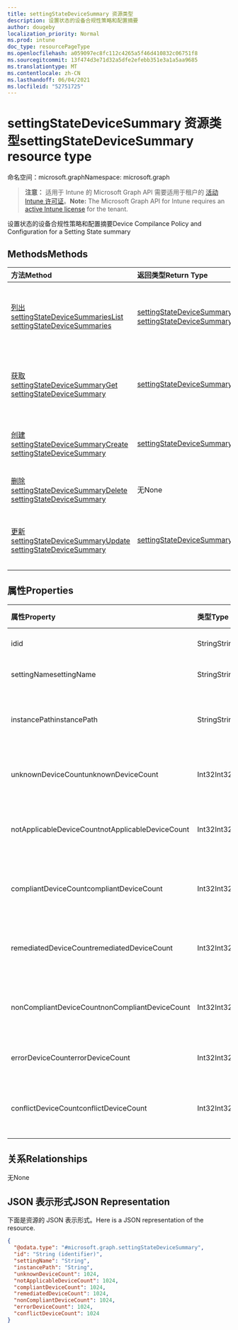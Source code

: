 ```yaml
---
title: settingStateDeviceSummary 资源类型
description: 设置状态的设备合规性策略和配置摘要
author: dougeby
localization_priority: Normal
ms.prod: intune
doc_type: resourcePageType
ms.openlocfilehash: a059097ec8fc112c4265a5f46d410832c06751f8
ms.sourcegitcommit: 13f474d3e71d32a5dfe2efebb351e3a1a5aa9685
ms.translationtype: MT
ms.contentlocale: zh-CN
ms.lasthandoff: 06/04/2021
ms.locfileid: "52751725"
---
```

# <a name="settingstatedevicesummary-resource-type"></a><span data-ttu-id="92b07-103">settingStateDeviceSummary 资源类型</span><span class="sxs-lookup"><span data-stu-id="92b07-103">settingStateDeviceSummary resource type</span></span>

<span data-ttu-id="92b07-104">命名空间：microsoft.graph</span><span class="sxs-lookup"><span data-stu-id="92b07-104">Namespace: microsoft.graph</span></span>

> <span data-ttu-id="92b07-105">**注意：** 适用于 Intune 的 Microsoft Graph API 需要适用于租户的 [活动 Intune 许可证](https://go.microsoft.com/fwlink/?linkid=839381)。</span><span class="sxs-lookup"><span data-stu-id="92b07-105">**Note:** The Microsoft Graph API for Intune requires an [active Intune license](https://go.microsoft.com/fwlink/?linkid=839381) for the tenant.</span></span>

<span data-ttu-id="92b07-106">设置状态的设备合规性策略和配置摘要</span><span class="sxs-lookup"><span data-stu-id="92b07-106">Device Compilance Policy and Configuration for a Setting State summary</span></span>

## <a name="methods"></a><span data-ttu-id="92b07-107">Methods</span><span class="sxs-lookup"><span data-stu-id="92b07-107">Methods</span></span>
|<span data-ttu-id="92b07-108">方法</span><span class="sxs-lookup"><span data-stu-id="92b07-108">Method</span></span>|<span data-ttu-id="92b07-109">返回类型</span><span class="sxs-lookup"><span data-stu-id="92b07-109">Return Type</span></span>|<span data-ttu-id="92b07-110">Description</span><span class="sxs-lookup"><span data-stu-id="92b07-110">Description</span></span>|
|:---|:---|:---|
|[<span data-ttu-id="92b07-111">列出 settingStateDeviceSummaries</span><span class="sxs-lookup"><span data-stu-id="92b07-111">List settingStateDeviceSummaries</span></span>](../api/intune-deviceconfig-settingstatedevicesummary-list.md)|<span data-ttu-id="92b07-112">[settingStateDeviceSummary](../resources/intune-deviceconfig-settingstatedevicesummary.md) 集合</span><span class="sxs-lookup"><span data-stu-id="92b07-112">[settingStateDeviceSummary](../resources/intune-deviceconfig-settingstatedevicesummary.md) collection</span></span>|<span data-ttu-id="92b07-113">列出 [settingStateDeviceSummary](../resources/intune-deviceconfig-settingstatedevicesummary.md) 对象的属性和关系。</span><span class="sxs-lookup"><span data-stu-id="92b07-113">List properties and relationships of the [settingStateDeviceSummary](../resources/intune-deviceconfig-settingstatedevicesummary.md) objects.</span></span>|
|[<span data-ttu-id="92b07-114">获取 settingStateDeviceSummary</span><span class="sxs-lookup"><span data-stu-id="92b07-114">Get settingStateDeviceSummary</span></span>](../api/intune-deviceconfig-settingstatedevicesummary-get.md)|[<span data-ttu-id="92b07-115">settingStateDeviceSummary</span><span class="sxs-lookup"><span data-stu-id="92b07-115">settingStateDeviceSummary</span></span>](../resources/intune-deviceconfig-settingstatedevicesummary.md)|<span data-ttu-id="92b07-116">读取 [settingStateDeviceSummary](../resources/intune-deviceconfig-settingstatedevicesummary.md) 对象的属性和关系。</span><span class="sxs-lookup"><span data-stu-id="92b07-116">Read properties and relationships of the [settingStateDeviceSummary](../resources/intune-deviceconfig-settingstatedevicesummary.md) object.</span></span>|
|[<span data-ttu-id="92b07-117">创建 settingStateDeviceSummary</span><span class="sxs-lookup"><span data-stu-id="92b07-117">Create settingStateDeviceSummary</span></span>](../api/intune-deviceconfig-settingstatedevicesummary-create.md)|[<span data-ttu-id="92b07-118">settingStateDeviceSummary</span><span class="sxs-lookup"><span data-stu-id="92b07-118">settingStateDeviceSummary</span></span>](../resources/intune-deviceconfig-settingstatedevicesummary.md)|<span data-ttu-id="92b07-119">创建新的 [settingStateDeviceSummary](../resources/intune-deviceconfig-settingstatedevicesummary.md) 对象。</span><span class="sxs-lookup"><span data-stu-id="92b07-119">Create a new [settingStateDeviceSummary](../resources/intune-deviceconfig-settingstatedevicesummary.md) object.</span></span>|
|[<span data-ttu-id="92b07-120">删除 settingStateDeviceSummary</span><span class="sxs-lookup"><span data-stu-id="92b07-120">Delete settingStateDeviceSummary</span></span>](../api/intune-deviceconfig-settingstatedevicesummary-delete.md)|<span data-ttu-id="92b07-121">无</span><span class="sxs-lookup"><span data-stu-id="92b07-121">None</span></span>|<span data-ttu-id="92b07-122">删除 [settingStateDeviceSummary](../resources/intune-deviceconfig-settingstatedevicesummary.md)。</span><span class="sxs-lookup"><span data-stu-id="92b07-122">Deletes a [settingStateDeviceSummary](../resources/intune-deviceconfig-settingstatedevicesummary.md).</span></span>|
|[<span data-ttu-id="92b07-123">更新 settingStateDeviceSummary</span><span class="sxs-lookup"><span data-stu-id="92b07-123">Update settingStateDeviceSummary</span></span>](../api/intune-deviceconfig-settingstatedevicesummary-update.md)|[<span data-ttu-id="92b07-124">settingStateDeviceSummary</span><span class="sxs-lookup"><span data-stu-id="92b07-124">settingStateDeviceSummary</span></span>](../resources/intune-deviceconfig-settingstatedevicesummary.md)|<span data-ttu-id="92b07-125">更新 [settingStateDeviceSummary](../resources/intune-deviceconfig-settingstatedevicesummary.md) 对象的属性。</span><span class="sxs-lookup"><span data-stu-id="92b07-125">Update the properties of a [settingStateDeviceSummary](../resources/intune-deviceconfig-settingstatedevicesummary.md) object.</span></span>|

## <a name="properties"></a><span data-ttu-id="92b07-126">属性</span><span class="sxs-lookup"><span data-stu-id="92b07-126">Properties</span></span>
|<span data-ttu-id="92b07-127">属性</span><span class="sxs-lookup"><span data-stu-id="92b07-127">Property</span></span>|<span data-ttu-id="92b07-128">类型</span><span class="sxs-lookup"><span data-stu-id="92b07-128">Type</span></span>|<span data-ttu-id="92b07-129">说明</span><span class="sxs-lookup"><span data-stu-id="92b07-129">Description</span></span>|
|:---|:---|:---|
|<span data-ttu-id="92b07-130">id</span><span class="sxs-lookup"><span data-stu-id="92b07-130">id</span></span>|<span data-ttu-id="92b07-131">String</span><span class="sxs-lookup"><span data-stu-id="92b07-131">String</span></span>|<span data-ttu-id="92b07-132">实体的键。</span><span class="sxs-lookup"><span data-stu-id="92b07-132">Key of the entity.</span></span>|
|<span data-ttu-id="92b07-133">settingName</span><span class="sxs-lookup"><span data-stu-id="92b07-133">settingName</span></span>|<span data-ttu-id="92b07-134">String</span><span class="sxs-lookup"><span data-stu-id="92b07-134">String</span></span>|<span data-ttu-id="92b07-135">设置的名称</span><span class="sxs-lookup"><span data-stu-id="92b07-135">Name of the setting</span></span>|
|<span data-ttu-id="92b07-136">instancePath</span><span class="sxs-lookup"><span data-stu-id="92b07-136">instancePath</span></span>|<span data-ttu-id="92b07-137">String</span><span class="sxs-lookup"><span data-stu-id="92b07-137">String</span></span>|<span data-ttu-id="92b07-138">设置的 InstancePath 的名称</span><span class="sxs-lookup"><span data-stu-id="92b07-138">Name of the InstancePath for the setting</span></span>|
|<span data-ttu-id="92b07-139">unknownDeviceCount</span><span class="sxs-lookup"><span data-stu-id="92b07-139">unknownDeviceCount</span></span>|<span data-ttu-id="92b07-140">Int32</span><span class="sxs-lookup"><span data-stu-id="92b07-140">Int32</span></span>|<span data-ttu-id="92b07-141">设置的设备未知计数</span><span class="sxs-lookup"><span data-stu-id="92b07-141">Device Unkown count for the setting</span></span>|
|<span data-ttu-id="92b07-142">notApplicableDeviceCount</span><span class="sxs-lookup"><span data-stu-id="92b07-142">notApplicableDeviceCount</span></span>|<span data-ttu-id="92b07-143">Int32</span><span class="sxs-lookup"><span data-stu-id="92b07-143">Int32</span></span>|<span data-ttu-id="92b07-144">设置的设备不可用计数</span><span class="sxs-lookup"><span data-stu-id="92b07-144">Device Not Applicable count for the setting</span></span>|
|<span data-ttu-id="92b07-145">compliantDeviceCount</span><span class="sxs-lookup"><span data-stu-id="92b07-145">compliantDeviceCount</span></span>|<span data-ttu-id="92b07-146">Int32</span><span class="sxs-lookup"><span data-stu-id="92b07-146">Int32</span></span>|<span data-ttu-id="92b07-147">设置的设备符合性计数</span><span class="sxs-lookup"><span data-stu-id="92b07-147">Device Compliant count for the setting</span></span>|
|<span data-ttu-id="92b07-148">remediatedDeviceCount</span><span class="sxs-lookup"><span data-stu-id="92b07-148">remediatedDeviceCount</span></span>|<span data-ttu-id="92b07-149">Int32</span><span class="sxs-lookup"><span data-stu-id="92b07-149">Int32</span></span>|<span data-ttu-id="92b07-150">设置的设备符合性计数</span><span class="sxs-lookup"><span data-stu-id="92b07-150">Device Compliant count for the setting</span></span>|
|<span data-ttu-id="92b07-151">nonCompliantDeviceCount</span><span class="sxs-lookup"><span data-stu-id="92b07-151">nonCompliantDeviceCount</span></span>|<span data-ttu-id="92b07-152">Int32</span><span class="sxs-lookup"><span data-stu-id="92b07-152">Int32</span></span>|<span data-ttu-id="92b07-153">设置的设备不符合计数</span><span class="sxs-lookup"><span data-stu-id="92b07-153">Device NonCompliant count for the setting</span></span>|
|<span data-ttu-id="92b07-154">errorDeviceCount</span><span class="sxs-lookup"><span data-stu-id="92b07-154">errorDeviceCount</span></span>|<span data-ttu-id="92b07-155">Int32</span><span class="sxs-lookup"><span data-stu-id="92b07-155">Int32</span></span>|<span data-ttu-id="92b07-156">设置的设备错误计数</span><span class="sxs-lookup"><span data-stu-id="92b07-156">Device error count for the setting</span></span>|
|<span data-ttu-id="92b07-157">conflictDeviceCount</span><span class="sxs-lookup"><span data-stu-id="92b07-157">conflictDeviceCount</span></span>|<span data-ttu-id="92b07-158">Int32</span><span class="sxs-lookup"><span data-stu-id="92b07-158">Int32</span></span>|<span data-ttu-id="92b07-159">设置的设备冲突错误计数</span><span class="sxs-lookup"><span data-stu-id="92b07-159">Device conflict error count for the setting</span></span>|

## <a name="relationships"></a><span data-ttu-id="92b07-160">关系</span><span class="sxs-lookup"><span data-stu-id="92b07-160">Relationships</span></span>
<span data-ttu-id="92b07-161">无</span><span class="sxs-lookup"><span data-stu-id="92b07-161">None</span></span>

## <a name="json-representation"></a><span data-ttu-id="92b07-162">JSON 表示形式</span><span class="sxs-lookup"><span data-stu-id="92b07-162">JSON Representation</span></span>
<span data-ttu-id="92b07-163">下面是资源的 JSON 表示形式。</span><span class="sxs-lookup"><span data-stu-id="92b07-163">Here is a JSON representation of the resource.</span></span>
<!-- {
  "blockType": "resource",
  "keyProperty": "id",
  "@odata.type": "microsoft.graph.settingStateDeviceSummary"
}
-->
``` json
{
  "@odata.type": "#microsoft.graph.settingStateDeviceSummary",
  "id": "String (identifier)",
  "settingName": "String",
  "instancePath": "String",
  "unknownDeviceCount": 1024,
  "notApplicableDeviceCount": 1024,
  "compliantDeviceCount": 1024,
  "remediatedDeviceCount": 1024,
  "nonCompliantDeviceCount": 1024,
  "errorDeviceCount": 1024,
  "conflictDeviceCount": 1024
}
```




